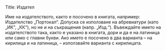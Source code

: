 Title: Издател

Име на издателството, както е посочено в книгата, например: Издателство „Портокал“. Допуска се използване на абревиатури (като „ИК“, „КК“), но не и на съкращения (напр. „Изд.“).
Въвеждайте името на издателството така, както е указано в книгата, дори и да е на латиница или само с главни букви. Ако името е посочено в два варианта – на кирилица и на латиница, – използвайте варианта с кирилицата.
